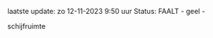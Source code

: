 laatste update: 
zo 12-11-2023  9:50   uur 
Status: FAALT - geel - 
<div class="service Y">schijfruimte</div>